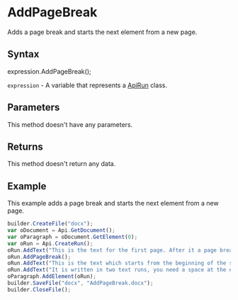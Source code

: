 # AddPageBreak

Adds a page break and starts the next element from a new page.

## Syntax

expression.AddPageBreak();

`expression` - A variable that represents a [ApiRun](../ApiRun.md) class.

## Parameters

This method doesn't have any parameters.

## Returns

This method doesn't return any data.

## Example

This example adds a page break and starts the next element from a new page.

```javascript
builder.CreateFile("docx");
var oDocument = Api.GetDocument();
var oParagraph = oDocument.GetElement(0);
var oRun = Api.CreateRun();
oRun.AddText("This is the text for the first page. After it a page break will be added. Scroll down to the second page to see the text there.");
oRun.AddPageBreak();
oRun.AddText("This is the text which starts from the beginning of the second page. ");
oRun.AddText("It is written in two text runs, you need a space at the end of the first run sentence to separate them.");
oParagraph.AddElement(oRun);
builder.SaveFile("docx", "AddPageBreak.docx");
builder.CloseFile();
```